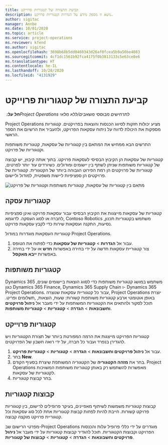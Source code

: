 ```yaml
---
title: קביעת התצורה של קטגוריות פרוייקט
description: נושא זו מספק מידע על הגדרות קטגוריות פרויקט.
author: sigitac
manager: Annbe
ms.date: 10/01/2020
ms.topic: article
ms.service: project-operations
ms.reviewer: kfend
ms.author: sigitac
ms.openlocfilehash: 3698b68b5dd0460343d26af0fcea5b9a56be4083
ms.sourcegitcommit: 4cf1dc1561b92fca4175f0b3813133c5e63ce8e6
ms.translationtype: HT
ms.contentlocale: he-IL
ms.lasthandoff: 10/28/2020
ms.locfileid: "4131929"
---
```

# <a name="configure-project-categories"></a>קביעת התצורה של קטגוריות פרוייקט

_**חל על:** ‏Project Operations לתרחישים מבוססי משאבים/ללא מלאי_

Project Operations מציע יכולות חזקות לסיווג הכנסות והוצאות בפרויקטים. קטגוריות מספקות את היכולת לדווח על ניתוח עסקאות הפרויקט, ולהעביר את הרשיום את הספר הראשי.

התרשים הבא ממחיש את המתאם בין קטגוריות של עסקאות, קטגוריות משותפות וקטגוריות של פרויקט. 

קטגוריות של עסקאות הן הקיבוץ הבסיסי לעסקאות פרויקט. בתוך אותה קיבוץ, יש קבוצה של קטגוריות משותפות שניתן לשתף בין יישומים ומודולים. כשיורדים עוד יותר לפרטים, קטגוריות של פרויקטים הן רמת הפירוט הגבוהה ביותר של הקטגורית. קטגוריות של פרויקטים הן ספציפיות ליישות משפטית, למודול וליישום.

![מתאם בין קטגוריות של עסקאות, קטגוריות משותפות וקטגוריות של פרויקט](media/project-categories.png)

## <a name="transaction-categories"></a>קטגוריות עסקה

קטגוריות של עסקאות מייצגות את הקיבוץ הבסיסי עבור עסקאות פרויקט ואינן ספציפיות לחברה או לסוג העסקה. לדוגמא, Contoso Robotics משתמש בקטגוריות תכנון, נסיעות, התקנה ועסקאות שירות כדי לקבץ עסקאות פרויקט.

קטגוריות העסקאות מוגדרות במודול Project Operations. 
1. עבור אל **הגדרות** \> **קטגוריות של עסקאות** כדי לפתוח את הטופס. 
2. צור קטגוריית עסקאות חדשה על ידי בחירה באפשרות **חדש** או על ידי בחירה באפשרות **ייבא מאקסל**.

## <a name="shared-categories"></a>קטגוריות משותפות

Dynamics 365 משתמש במושג קטגוריות משותפות כדי לסווג הוצאות ביישומים שונים, כגון Dynamics 365 Finance, Dynamics 365 Supply Chain ו- Dynamics 365 Project Operations. עבור כל קטגוריית עסקאות שנוצרה, Project Operations יוצרת באופן אוטומטי ארבע קטגוריות משותפות קשורות: שעות, הוצאות, ,תשלומים ופריט. תוכל לסקור ולהתאים את הקטגוריות המשותפות על ידי מעבר אל **ניהול פרויקטים וחשבונאות** \> **הגדרה** \> **קטגוריות** \> **קטגוריות משותפות**.

## <a name="project-categories"></a>קטגוריות פרוייקט

קטגוריות הפרויקט מייצגות את הרמה המפורטת ביותר של תצורת הקטגוריות ויש להגדירן בנפרד ועבור כל חברה, על ידי רואה חשבון של הפרויקטים.

1. עבור אל **ניהול פרויקטים וחשבונאות** \> **הגדרה** \> **קטגוריות** \> **קטגוריות פרויקט**.
2. בחר **New**.
3. בחר את **מזהה הקטגוריה** של הקטגוריה המשותפת שיצרת בסעיף הקודם. Project Operations מאפשרות להשתמש רק באותן קטגוריות משותפות המשויכות לקטגוריות של עסקאות.
4. בחר קבוצת קטגוריות.

## <a name="category-groups"></a>קבוצות קטגוריות

קבוצות קטגוריות משמשות לשיתוף מאפיינים, בעיקר פרופילים לרישום, בין קטגוריות פרויקט קשורות. חייבת להיות לפחות קבוצת קטגוריות אחת לכל סוג עסקאות וכל קטגוריית פרויקט מוקצה קבוצה.

מפרטי הרישום שב-Project Operations מוגדרים על ידי כללי פרופיל עלות והכנסות הפרויקט וקבוצות הקטגוריות. תוכל להגדיר קבוצות קטגוריות על ידי מעבר אל **ניהול פרויקטים וחשבונאות** \> **הגדרה** \> **קטגוריות** \> **קבוצות של קטגוריות**.
